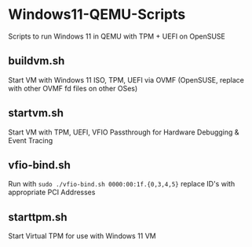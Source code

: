 # Windows11-QEMU-Scripts
Scripts to run Windows 11 in QEMU with TPM + UEFI on OpenSUSE

## buildvm.sh
Start VM with Windows 11 ISO, TPM, UEFI via OVMF (OpenSUSE, replace with other OVMF fd files on other OSes)

## startvm.sh
Start VM with TPM, UEFI, VFIO Passthrough for Hardware Debugging & Event Tracing

## vfio-bind.sh
Run with `sudo ./vfio-bind.sh 0000:00:1f.{0,3,4,5}` replace ID's with appropriate PCI Addresses

## starttpm.sh
Start Virtual TPM for use with Windows 11 VM

